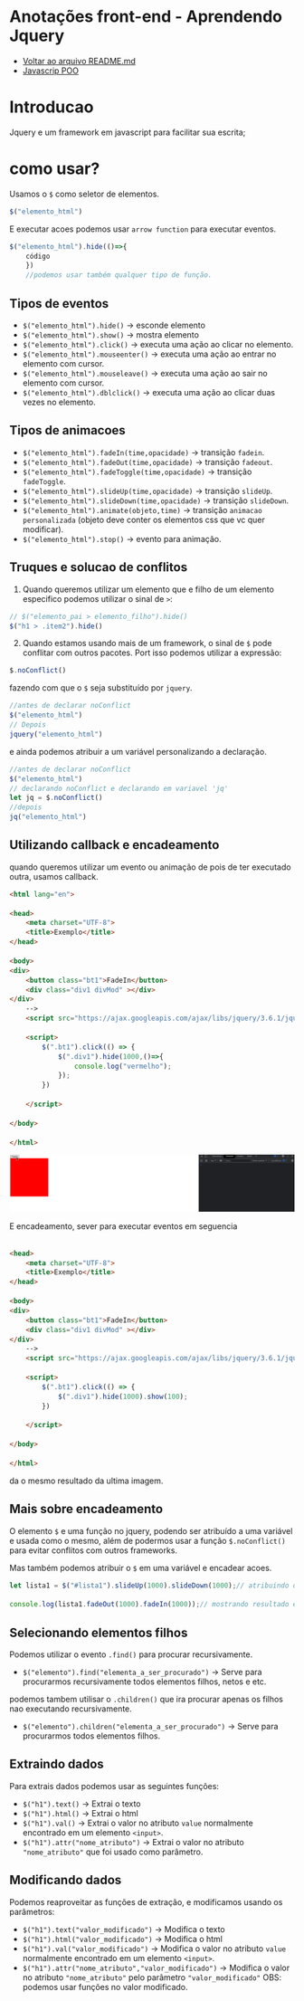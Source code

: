 # Anotações front-end - Aprendendo Jquery

- [Voltar ao arquivo README.md](README.md)
- [Javascrip POO](javascript_poo.md)

# Introducao

Jquery e um framework em javascript para facilitar sua escrita;

# como usar?

Usamos o `$` como seletor de elementos.

```js
$("elemento_html")

```
E executar acoes podemos usar `arrow function` para executar eventos.

```js
$("elemento_html").hide(()=>{
    código
    })
    //podemos usar também qualquer tipo de função.
```

## Tipos de eventos

- `$("elemento_html").hide()` -> esconde elemento
- `$("elemento_html").show()` -> mostra elemento
- `$("elemento_html").click()` -> executa uma ação ao clicar no elemento.
- `$("elemento_html").mouseenter()` -> executa uma ação ao entrar no elemento com cursor.
- `$("elemento_html").mouseleave()` -> executa uma ação ao sair no elemento com cursor.
- `$("elemento_html").dblclick()` -> executa uma ação ao clicar duas vezes no elemento.

## Tipos de animacoes

- `$("elemento_html").fadeIn(time,opacidade)` -> transição `fadein`.
- `$("elemento_html").fadeOut(time,opacidade)` -> transição `fadeout`.
- `$("elemento_html").fadeToggle(time,opacidade)` -> transição `fadeToggle`.
- `$("elemento_html").slideUp(time,opacidade)` -> transição `slideUp`.
- `$("elemento_html").slideDown(time,opacidade)` -> transição `slideDown`.
- `$("elemento_html").animate(objeto,time)` -> transição `animacao personalizada` (objeto deve conter os elementos css que vc quer modificar).
- `$("elemento_html").stop()` -> evento para animação.

## Truques e solucao de conflitos

1. Quando queremos utilizar um elemento que e filho de um elemento especifico podemos utilizar o sinal de `>`:

```js
// $("elemento_pai > elemento_filho").hide()
$("h1 > .item2").hide()

```

2. Quando estamos usando mais de um framework, o sinal de `$` pode conflitar com outros pacotes. Port isso podemos utilizar a expressão:

```js
$.noConflict()

```
fazendo com que o `$` seja substituído por `jquery`.

```js
//antes de declarar noConflict
$("elemento_html")
// Depois
jquery("elemento_html")

```

e ainda podemos atribuir a um variável personalizando a declaração.

```js
//antes de declarar noConflict
$("elemento_html")
// declarando noConflict e declarando em variavel 'jq'
let jq = $.noConflict()
//depois
jq("elemento_html")

```

## Utilizando callback e encadeamento

quando queremos utilizar um evento ou animação de pois de ter executado outra, usamos callback.


```html
<html lang="en">

<head>
    <meta charset="UTF-8">
    <title>Exemplo</title>
</head>

<body>
<div>
    <button class="bt1">FadeIn</button>
    <div class="div1 divMod" ></div>
</div>
    -->
    <script src="https://ajax.googleapis.com/ajax/libs/jquery/3.6.1/jquery.min.js"></script>

    <script>
        $(".bt1").click(() => {
            $(".div1").hide(1000,()=>{
                console.log("vermelho");
            });
        })

    </script>

</body>

</html>
```

![alt](/notes/images/Peek%2004-01-2023%2023-29.gif)

E encadeamento, sever para executar eventos em seguencia

```html

<head>
    <meta charset="UTF-8">
    <title>Exemplo</title>
</head>

<body>
<div>
    <button class="bt1">FadeIn</button>
    <div class="div1 divMod" ></div>
</div>
    -->
    <script src="https://ajax.googleapis.com/ajax/libs/jquery/3.6.1/jquery.min.js"></script>

    <script>
        $(".bt1").click(() => {
            $(".div1").hide(1000).show(100);
        })

    </script>

</body>

</html>


```

da o mesmo resultado da ultima imagem.

## Mais sobre encadeamento

O elemento `$` e uma função no jquery, podendo ser atribuído a uma variável e usada como o mesmo, além de podermos usar a função `$.noConflict()` para evitar conflitos com outros frameworks.

Mas também podemos atribuir o `$` em uma variável e encadear acoes.

```js
let lista1 = $("#lista1").slideUp(1000).slideDown(1000);// atribuindo o encadeamento com o elemento $

console.log(lista1.fadeOut(1000).fadeIn(1000));// mostrando resultado e adicionando mais funções

```

## Selecionando elementos filhos

Podemos utilizar o evento `.find()` para procurar recursivamente.

- `$("elemento").find("elementa_a_ser_procurado")` -> Serve para procurarmos recursivamente todos elementos filhos, netos e etc.

podemos tambem utilisar o `.children()` que ira procurar apenas os filhos nao executando recursivamente.
 
- `$("elemento").children("elementa_a_ser_procurado")` -> Serve para procurarmos todos elementos filhos.

## Extraindo dados

Para extrais dados podemos usar as seguintes funções:

- `$("h1").text()` -> Extrai o texto
- `$("h1").html()` -> Extrai o html
- `$("h1").val()` -> Extrai o valor no atributo `value` normalmente encontrado em um elemento `<input>`.
- `$("h1").attr("nome_atributo")` -> Extrai o valor no atributo `"nome_atributo"` que foi usado como parâmetro.

## Modificando dados

Podemos reaproveitar as funções de extração, e modificamos usando os parâmetros:

- `$("h1").text("valor_modificado")` -> Modifica o texto
- `$("h1").html("valor_modificado")` -> Modifica o html
- `$("h1").val("valor_modificado")` -> Modifica o valor no atributo `value` normalmente encontrado em um elemento `<input>`.
- `$("h1").attr("nome_atributo","valor_modificado")` -> Modifica o valor no atributo `"nome_atributo"` pelo parâmetro `"valor_modificado"` OBS: podemos usar funções no valor modificado.

